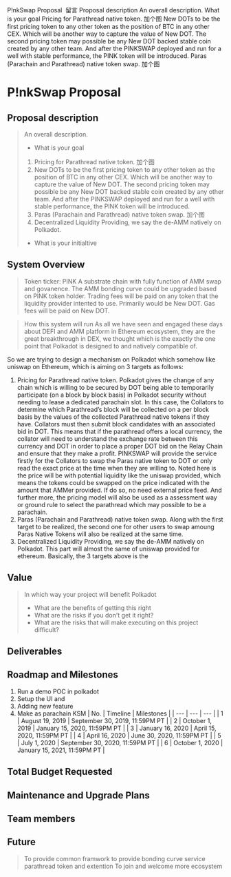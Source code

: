 P!nkSwap Proposal
 留言
Proposal description
An overall description.
What is your goal
Pricing for Parathread native token.
加个图
New DOTs to be the first pricing token to any other token as the position of BTC in any other CEX.
Which will be another way to capture the value of New DOT. The second pricing token may possible be any New DOT backed stable coin created by any other team. And after the PINKSWAP deployed and run for a well with stable performance, the PINK token will be introduced.
Paras (Parachain and Parathread) native token swap.
加个图
# P!nkSwap Proposal

## Proposal description
> An overall description.
> - What is your goal
>  1. Pricing for Parathread native token.
>  加个图
>  2. New DOTs to be the first pricing token to any other token as the position of BTC in any other CEX. 
>  Which will be another way to capture the value of New DOT. The second pricing token may possible be any New DOT backed stable coin created by any other team. And after the PINKSWAP deployed and run for a well with stable performance, the PINK token will be introduced.
>  3. Paras (Parachain and Parathread) native token swap.
>  加个图
>  4. Decentralized Liquidity Providing, we say the de-AMM natively on Polkadot.
>  
> - What is your initialtive

## System Overview
> Token ticker: PINK
> A substrate chain with fully function of AMM swap and govanence. The AMM bonding curve could be upgraded based on PINK token holder.
> Trading fees will be paid on any token that the liquidity provider intented to use. Primarily would be New DOT. Gas fees will be paid on New DOT.

> How this system will run
As all we have seen and engaged these days about DEFI and AMM platform in Ethereum ecosystem, they are the great breakthrough in DEX, we thought which is the exactly the one point that Polkadot is designed to and natively compatible of.

So we are trying to design a mechanism on Polkadot which somehow like uniswap on Ethereum, which is aiming on 3 targets as follows:

1)	Pricing for Parathread native token.
Polkadot gives the change of any chain which is willing to be secured by DOT being able to temporarily participate (on a block by block basis) in Polkadot security without needing to lease a dedicated parachain slot. In this case, the Collators to determine which Parathread’s block will be collected on a per block basis by the values of the collected Parathread native tokens if they have.
Collators must then submit block candidates with an associated bid in DOT. This means that if the parathread offers a local currency, the collator will need to understand the exchange rate between this currency and DOT in order to place a proper DOT bid on the Relay Chain and ensure that they make a profit.
PINKSWAP will provide the service firstly for the Collators to swap the Paras native token to DOT or only read the exact price at the time when they are willing to. Noted here is the price will be with potential liquidity like the uniswap provided, which means the tokens could be swapped on the price indicated with the amount that AMMer provided. If do so, no need external price feed.
And further more, the pricing model will also be used as a assessment way or ground rule to select the parathread which may possible to be a parachain.
2)	Paras (Parachain and Parathread) native token swap.
Along with the first target to be realized, the second one for other users to swap amoung Paras Native Tokens will also be realized at the same time.
3)	Decentralized Liquidity Providing, we say the de-AMM natively on Polkadot.
This part will almost the same of uniswap provided for ethereum.
Basically, the 3 targets above is the

## Value
> In which way your project will benefit Polkadot
> - What are the benefits of getting this right
> - What are the risks if you don't get it right?
> - What are the risks that will make executing on this project difficult?
> 

## Deliverables


## Roadmap and Milestones
1. Run a demo POC in polkadot
2. Setup the UI and 
3. Adding new feature
4. Make as parachain KSM
| No. | Timeline | Milestones |
| --- | --- | --- |
| 1 | August 19, 2019 | September 30, 2019, 11:59PM PT |
| 2 | October 1, 2019 | January 15, 2020, 11:59PM PT |
| 3 | January 16, 2020 | April 15, 2020, 11:59PM PT |
| 4 | April 16, 2020 | June 30, 2020, 11:59PM PT |
| 5 | July 1, 2020 | September 30, 2020, 11:59PM PT |
| 6 | October 1, 2020 | January 15, 2021, 11:59PM PT |
## Total Budget Requested


## Maintenance and Upgrade Plans


## Team members


## Future
> To provide common framwork
> to provide bonding curve
> service parathread token and extention
> To join and welcome more ecosystem




